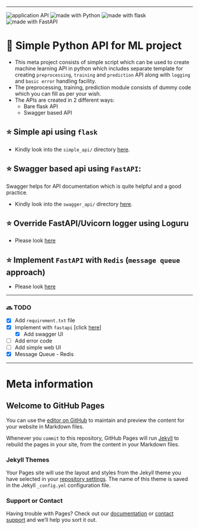 ----
 <img src="https://img.shields.io/badge/application-REST%20API-yellow.svg?style=flat-square" alt="application API">  <img src="https://img.shields.io/badge/Python-3.6-green.svg?style=flat-square" alt="made with Python"> <img src="https://img.shields.io/badge/package-Flask-blue.svg?style=flat" alt="made with flask"> <img src="https://img.shields.io/badge/package-FastAPI-blue.svg?style=flat" alt="made with FastAPI">

# :rocket: Simple Python API for ML project

- This meta project consists of simple script which can be used to create machine learning API in python which includes separate template for creating `preprocessing`, `training` and `prediction` API along with `logging` and `basic error` handling facility. 
- The preprocessing, training, prediction module consists of dummy code which you can fill as per your wish.
- The APIs are created in 2 different ways:
  - Bare flask API
  - Swagger based API

## :star: Simple api using `flask`

- Kindly look into the `simple_api/` directory [here](https://github.com/msank00/api_in_python/tree/master/simple_api).

## :star: Swagger based api using `FastAPI`:

Swagger helps for API documentation which is quite helpful and a good practice. 

- Kindly look into the `swagger_api/` directory [here](https://github.com/msank00/api_in_python/tree/master/swagger_api).

##  :star: Override FastAPI/Uvicorn logger using Loguru

- Please look [here](https://github.com/msank00/api_in_python/tree/master/fastapi_logging) 


##  :star: Implement `FastAPI` with `Redis` (`message queue` approach)

- Please look [here](https://github.com/msank00/api_in_python/tree/master/redis_api) 

----

### :soon: TODO 

-  [x] Add `requirement.txt` file
-  [X] Implement with `fastapi` [click [here](https://github.com/tiangolo/fastapi)]
   -  [X] Add swagger UI
-  [ ] Add error code
-  [ ] Add simple web UI
-  [x] Message Queue - Redis

----

# Meta information

## Welcome to GitHub Pages

You can use the [editor on GitHub](https://github.com/msank00/api_in_python/edit/gh-pages/index.md) to maintain and preview the content for your website in Markdown files.

Whenever you `commit` to this repository, GitHub Pages will run [Jekyll](https://jekyllrb.com/) to rebuild the pages in your site, from the content in your Markdown files.



### Jekyll Themes

Your Pages site will use the layout and styles from the Jekyll theme you have selected in your [repository settings](https://github.com/msank00/api_in_python/settings). The name of this theme is saved in the Jekyll `_config.yml` configuration file.

### Support or Contact

Having trouble with Pages? Check out our [documentation](https://docs.github.com/categories/github-pages-basics/) or [contact support](https://support.github.com/contact) and we’ll help you sort it out.
